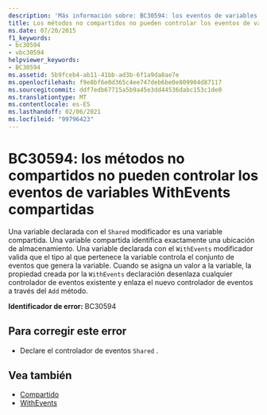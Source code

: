 ```yaml
---
description: 'Más información sobre: BC30594: los eventos de variables WithEvents compartidas no se pueden controlar mediante métodos no compartidos'
title: Los métodos no compartidos no pueden controlar los eventos de variables WithEvents compartidas
ms.date: 07/20/2015
f1_keywords:
- bc30594
- vbc30594
helpviewer_keywords:
- BC30594
ms.assetid: 5b9fceb4-ab11-41bb-ad3b-6f1a9da8ae7e
ms.openlocfilehash: f9e8bf6e0d365c4ee747deb6be0e809904d87117
ms.sourcegitcommit: ddf7edb67715a5b9a45e3dd44536dabc153c1de0
ms.translationtype: MT
ms.contentlocale: es-ES
ms.lasthandoff: 02/06/2021
ms.locfileid: "99796423"
---
```

# <a name="bc30594-events-of-shared-withevents-variables-cannot-be-handled-by-non-shared-methods"></a>BC30594: los métodos no compartidos no pueden controlar los eventos de variables WithEvents compartidas

Una variable declarada con el `Shared` modificador es una variable compartida. Una variable compartida identifica exactamente una ubicación de almacenamiento. Una variable declarada con el `WithEvents` modificador valida que el tipo al que pertenece la variable controla el conjunto de eventos que genera la variable. Cuando se asigna un valor a la variable, la propiedad creada por la `WithEvents` declaración desenlaza cualquier controlador de eventos existente y enlaza el nuevo controlador de eventos a través del `Add` método.

 **Identificador de error:** BC30594

## <a name="to-correct-this-error"></a>Para corregir este error

- Declare el controlador de eventos `Shared` .

## <a name="see-also"></a>Vea también

- [Compartido](../modifiers/shared.md)
- [WithEvents](../modifiers/withevents.md)
